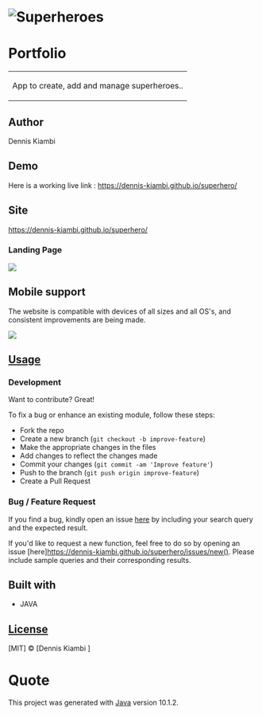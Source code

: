 # ![Superheroes](https://dennis-kiambi.github.io/superhero/)
# Portfolio
<table>
<tr>
<td>

App to create, add and manage superheroes..
</td>
</tr>
</table>

## Author
Dennis Kiambi

## Demo
Here is a working live link :  https://dennis-kiambi.github.io/superhero/


## Site
https://dennis-kiambi.github.io/superhero/
### Landing Page

![](https://dennis-kiambi.github.io/superhero/)

## Mobile support
The website is compatible with devices of all sizes and all OS's, and consistent improvements are being made.

![](https://dennis-kiambi.github.io/superhero/)




## [Usage](https://dennis-kiambi.github.io/superhero/) 

### Development
Want to contribute? Great!

To fix a bug or enhance an existing module, follow these steps:

- Fork the repo
- Create a new branch (`git checkout -b improve-feature`)
- Make the appropriate changes in the files
- Add changes to reflect the changes made
- Commit your changes (`git commit -am 'Improve feature'`)
- Push to the branch (`git push origin improve-feature`)
- Create a Pull Request 

### Bug / Feature Request

If you find a bug, kindly open an issue [here](https://dennis-kiambi.github.io/superhero/) by including your search query and the expected result.

If you'd like to request a new function, feel free to do so by opening an issue [here]https://dennis-kiambi.github.io/superhero/issues/new(). Please include sample queries and their corresponding results.


## Built with 

- JAVA


## [License](https://dennis-kiambi.github/superhero/blob/master/LICENSE.md)

[MIT] © [Dennis Kiambi ]

# Quote

This project was generated with [Java](https://www.java.com/en/) version 10.1.2.

